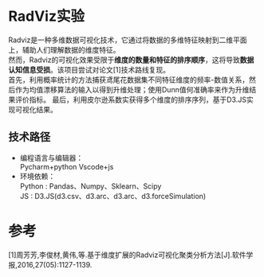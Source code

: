 # RadViz实验
Radviz是一种多维数据可视化技术，它通过将数据的多维特征映射到二维平面上，辅助人们理解数据的维度特征。  
然而，Radviz的可视化效果受限于**维度的数量和特征的排序顺序**，这将导致**数据认知信息受损**。该项目尝试对论文[1]技术路线复现。  
首先，利用概率统计的方法捕获鸢尾花数据集不同特征维度的频率-数值关系，然后作为均值漂移算法的输入以得到升维处理；使用Dunn值何准确率来作为升维结果评价指标。
最后，利用皮尔逊系数实获得多个维度的排序序列，基于D3.JS实现可视化结果。

## 技术路径  
- 编程语言与编辑器：  
Pycharm+python 
Vscode+js 
- 环境依赖：  
  Python : Pandas、Numpy、Sklearn、Scipy  
  JS : D3.JS(d3.csv、d3.arc、d3.arc、d3.forceSimulation)

  
# 参考
[1]周芳芳,李俊材,黄伟,等.基于维度扩展的Radviz可视化聚类分析方法[J].软件学报,2016,27(05):1127-1139.
